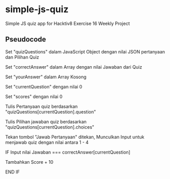 # simple-js-quiz
Simple JS quiz app for Hacktiv8 Exercise 16 Weekly Project

## Pseudocode

Set "quizQuestions" dalam JavaScript Object dengan nilai JSON pertanyaan dan Pilihan Quiz

Set "correctAnswer" dalam Array dengan nilai Jawaban dari Quiz 

Set "yourAnswer" dalam Array Kosong

Set "currentQuestion" dengan nilai 0

Set "scores" dengan nilai 0

Tulis Pertanyaan quiz berdasarkan "quizQuestions[currentQuestion].question"

Tulis Pilihan jawaban quiz berdasarkan "quizQuestions[currentQuestion].choices"

Tekan tombol "Jawab Pertanyaan" ditekan, Munculkan Input untuk menjawab quiz dengan nilai antara 1 - 4

IF Input nilai Jawaban === correctAnswer[currentQuestion]

   Tambahkan Score + 10
	
END IF